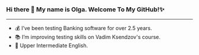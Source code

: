 ### Hi there 👋 My name is Olga. Welcome To My GitHub!✨
_____________________________________________________

- 💰 I’ve been testing Banking software for over 2.5 years.
- 📚 I’m improving testing skills on Vadim Ksendzov's course.
- 📗 Upper Intermediate English.

